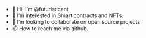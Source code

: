 - 👋 Hi, I’m @futuristicant
- 👀 I’m interested in Smart contracts and NFTs.
- 💞️ I’m looking to collaborate on open source projects
- 📫 How to reach me via github.

<!---
futuristicant/futuristicant is a ✨ special ✨ repository because its `README.md` (this file) appears on your GitHub profile.
You can click the Preview link to take a look at your changes.
--->
